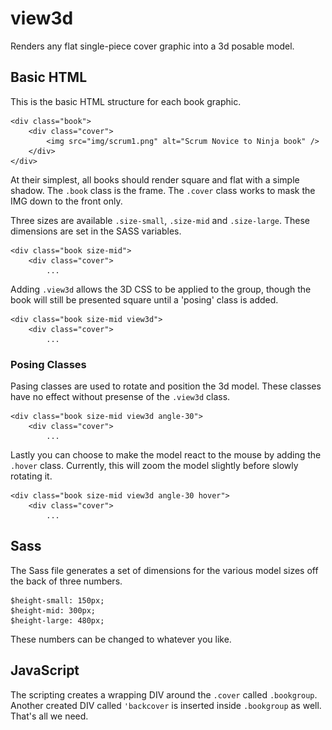 # view3d
Renders any flat single-piece cover graphic into a 3d posable model.

## Basic HTML 

This is the basic HTML structure for each book graphic. 

    <div class="book">
        <div class="cover">
            <img src="img/scrum1.png" alt="Scrum Novice to Ninja book" />
        </div>
    </div>

At their simplest, all books should render square and flat with a simple shadow. The `.book` class is the frame. The `.cover` class works to mask the IMG down to the front only. 

Three sizes are available `.size-small`, `.size-mid` and `.size-large`. These dimensions are set in the SASS variables. 

    <div class="book size-mid">
        <div class="cover">
            ...
            
Adding `.view3d` allows the 3D CSS to be applied to the group, though the book will still be presented square until a 'posing' class is added.

    <div class="book size-mid view3d">
        <div class="cover">
            ...
  
### Posing Classes

Pasing classes are used to rotate and position the 3d model. These classes have no effect without presense of the `.view3d` class.

    <div class="book size-mid view3d angle-30">
        <div class="cover">
            ...

Lastly you can choose to make the model react to the mouse by adding the `.hover` class. Currently, this will zoom the model slightly before slowly rotating it. 

    <div class="book size-mid view3d angle-30 hover">
        <div class="cover">
            ...

## Sass

The Sass file generates a set of dimensions for the various model sizes off the back of three numbers.

    $height-small: 150px;
    $height-mid: 300px;
    $height-large: 480px;

These numbers can be changed to whatever you like.

## JavaScript

The scripting creates a wrapping DIV around the `.cover` called `.bookgroup`. Another created DIV called `'backcover` is inserted inside `.bookgroup` as well. That's all we need.

